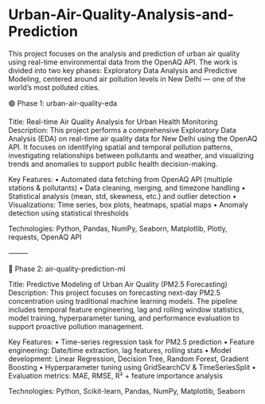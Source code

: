 # Urban-Air-Quality-Analysis-and-Prediction
This project focuses on the analysis and prediction of urban air quality using real-time environmental data from the OpenAQ API. The work is divided into two key phases: Exploratory Data Analysis and Predictive Modeling, centered around air pollution levels in New Delhi — one of the world’s most polluted cities.

🟢 Phase 1: urban-air-quality-eda

Title: Real-time Air Quality Analysis for Urban Health Monitoring
Description:
This project performs a comprehensive Exploratory Data Analysis (EDA) on real-time air quality data for New Delhi using the OpenAQ API. It focuses on identifying spatial and temporal pollution patterns, investigating relationships between pollutants and weather, and visualizing trends and anomalies to support public health decision-making.

Key Features:
	•	Automated data fetching from OpenAQ API (multiple stations & pollutants)
	•	Data cleaning, merging, and timezone handling
	•	Statistical analysis (mean, std, skewness, etc.) and outlier detection
	•	Visualizations: Time series, box plots, heatmaps, spatial maps
	•	Anomaly detection using statistical thresholds

Technologies: Python, Pandas, NumPy, Seaborn, Matplotlib, Plotly, requests, OpenAQ API

⸻

🔵 Phase 2: air-quality-prediction-ml

Title: Predictive Modeling of Urban Air Quality (PM2.5 Forecasting)
Description:
This project focuses on forecasting next-day PM2.5 concentration using traditional machine learning models. The pipeline includes temporal feature engineering, lag and rolling window statistics, model training, hyperparameter tuning, and performance evaluation to support proactive pollution management.

Key Features:
	•	Time-series regression task for PM2.5 prediction
	•	Feature engineering: Date/time extraction, lag features, rolling stats
	•	Model development: Linear Regression, Decision Tree, Random Forest, Gradient Boosting
	•	Hyperparameter tuning using GridSearchCV & TimeSeriesSplit
	•	Evaluation metrics: MAE, RMSE, R² + feature importance analysis

Technologies: Python, Scikit-learn, Pandas, NumPy, Matplotlib, Seaborn
